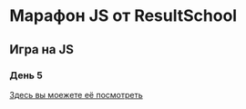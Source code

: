 # Марафон JS от ResultSchool

## Игра на JS

### День 5

[Здесь вы моежете её посмотреть](https://ivannikashin.github.io/PlayGame/)
